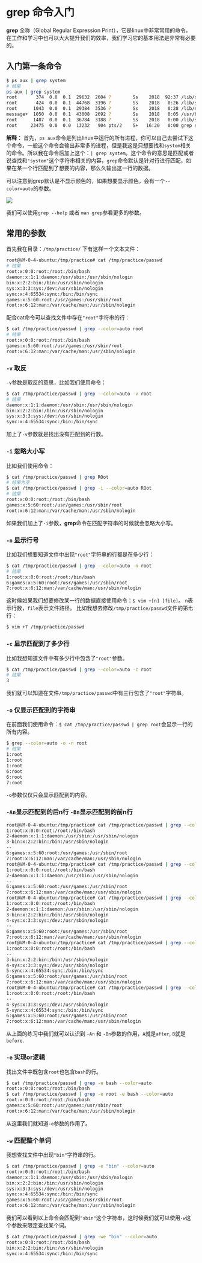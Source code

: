 # grep 命令入门

**grep** 全称（Global Regular Expression Print），它是linux中非常常用的命令，在工作和学习中也可以大大提升我们的效率，我们学习它的基本用法是非常有必要的。

## 入门第一条命令

```zsh
$ ps aux | grep system
# 结果
ps aux | grep system
root       374  0.0  0.1  29632  2604 ?        Ss    2018  92:37 /lib/systemd/systemd-journald
root       424  0.0  0.1  44768  3196 ?        Ss    2018   0:26 /lib/systemd/systemd-udevd
root      1043  0.0  0.1  29384  3536 ?        Ss    2018   0:28 /lib/systemd/systemd-logind
message+  1050  0.0  0.1  43008  2692 ?        Ss    2018   0:05 /usr/bin/dbus-daemon --system --address=systemd: --nofork --nopidfile --systemd-activation
root      1487  0.0  0.1  36784  3188 ?        Ss    2018   0:00 /lib/systemd/systemd --user
root     23475  0.0  0.0  13232   904 pts/2    S+   16:20   0:00 grep system
```

**解释：**
首先，`ps aux`命令是列出linux中运行的所有进程，你可以自己去尝试下这个命令，一般这个命令会输出非常多的进程，但是我这是只想要找和`system`相关的命令。所以我在命令后加上这个：`| grep system`。这个命令的意思是匹配或者说查找和`"system"`这个字符串相关的内容，`grep`命令默认是针对行进行匹配，如果在某一个行匹配到了想要的内容，那么久输出这一行的数据。

可以注意到grep默认是不显示颜色的，如果想要显示颜色，会有一个`--color=auto`的参数。

![](https://tva1.sinaimg.cn/large/006tNbRwly1gasq4fot7bj314806swpn.jpg)

我们可以使用`grep --help` 或者 `man grep`参看更多的参数。

## 常用的参数

首先我在目录：`/tmp/practice/` 下有这样一个文本文件：

```zsh
root@VM-0-4-ubuntu:/tmp/practice# cat /tmp/practice/passwd
# 结果
root:x:0:0:root:/root:/bin/bash
daemon:x:1:1:daemon:/usr/sbin:/usr/sbin/nologin
bin:x:2:2:bin:/bin:/usr/sbin/nologin
sys:x:3:3:sys:/dev:/usr/sbin/nologin
sync:x:4:65534:sync:/bin:/bin/sync
games:x:5:60:root:/usr/games:/usr/sbin/root
root:x:6:12:man:/var/cache/man:/usr/sbin/nologin
```

配合cat命令可以查找文件中存在`"root"`字符串的行：

```zsh
$ cat /tmp/practice/passwd | grep --color=auto root
# 结果
root:x:0:0:root:/root:/bin/bash
games:x:5:60:root:/usr/games:/usr/sbin/root
root:x:6:12:man:/var/cache/man:/usr/sbin/nologin
```

### `-v` 取反

`-v`参数是取反的意思，比如我们使用命令：

```zsh
$ cat /tmp/practice/passwd | grep --color=auto -v root
# 结果
daemon:x:1:1:daemon:/usr/sbin:/usr/sbin/nologin
bin:x:2:2:bin:/bin:/usr/sbin/nologin
sys:x:3:3:sys:/dev:/usr/sbin/nologin
sync:x:4:65534:sync:/bin:/bin/sync
```

加上了`-v`参数就是找出没有匹配到的行数。

### `-i` 忽略大小写

比如我们使用命令：

```zsh
$ cat /tmp/practice/passwd | grep ROot
# 结果为空
$ cat /tmp/practice/passwd | grep -i --color=auto ROot
# 结果
root:x:0:0:root:/root:/bin/bash
games:x:5:60:root:/usr/games:/usr/sbin/root
root:x:6:12:man:/var/cache/man:/usr/sbin/nologin
```

如果我们加上了`-i`参数，**grep**命令在匹配字符串的时候就会忽略大小写。

### `-n` 显示行号

比如我们想要知道文件中出现`"root"`字符串的行都是在多少行：

```zsh
$ cat /tmp/practice/passwd | grep --color=auto -n root
# 结果
1:root:x:0:0:root:/root:/bin/bash
6:games:x:5:60:root:/usr/games:/usr/sbin/root
7:root:x:6:12:man:/var/cache/man:/usr/sbin/nologin
```

这时候如果我们想要修改某一行的数据直接使用命令：`$ vim +[n] [file]`。 `n`表示行数，`file`表示文件路径。
比如我想去修改`/tmp/practice/passwd`文件的第七行：

```zsh
$ vim +7 /tmp/practice/passwd
```

### `-c` 显示匹配到了多少行

比如我想知道文件中有多少行中包含了`"root"`参数。

```zsh
$ cat /tmp/practice/passwd | grep --color=auto -c root
# 结果
3
```

我们就可以知道在文件`/tmp/practice/passwd`中有三行包含了`"root"`字符串。

### `-o` 仅显示匹配到的字符串

在前面我们使用命令：`$ cat /tmp/practice/passwd | grep root`会显示一行的所有内容。

```zsh
$ grep --color=auto -o -n root
# 结果
1:root
1:root
1:root
6:root
6:root
7:root
```

`-o`参数仅仅只会显示匹配到的内容。

### `-An`显示匹配到的后n行 `-Bn`显示匹配到的前n行

```zsh
root@VM-0-4-ubuntu:/tmp/practice# cat /tmp/practice/passwd | grep --color=auto -A2 -n root
1:root:x:0:0:root:/root:/bin/bash
2-daemon:x:1:1:daemon:/usr/sbin:/usr/sbin/nologin
3-bin:x:2:2:bin:/bin:/usr/sbin/nologin
--
6:games:x:5:60:root:/usr/games:/usr/sbin/root
7:root:x:6:12:man:/var/cache/man:/usr/sbin/nologin
root@VM-0-4-ubuntu:/tmp/practice# cat /tmp/practice/passwd | grep --color=auto -A1 -n root
1:root:x:0:0:root:/root:/bin/bash
2-daemon:x:1:1:daemon:/usr/sbin:/usr/sbin/nologin
--
6:games:x:5:60:root:/usr/games:/usr/sbin/root
7:root:x:6:12:man:/var/cache/man:/usr/sbin/nologin
root@VM-0-4-ubuntu:/tmp/practice# cat /tmp/practice/passwd | grep --color=auto -A3 -n root
1:root:x:0:0:root:/root:/bin/bash
2-daemon:x:1:1:daemon:/usr/sbin:/usr/sbin/nologin
3-bin:x:2:2:bin:/bin:/usr/sbin/nologin
4-sys:x:3:3:sys:/dev:/usr/sbin/nologin
--
6:games:x:5:60:root:/usr/games:/usr/sbin/root
7:root:x:6:12:man:/var/cache/man:/usr/sbin/nologin
root@VM-0-4-ubuntu:/tmp/practice# cat /tmp/practice/passwd | grep --color=auto -B3 -n root
1:root:x:0:0:root:/root:/bin/bash
--
3-bin:x:2:2:bin:/bin:/usr/sbin/nologin
4-sys:x:3:3:sys:/dev:/usr/sbin/nologin
5-sync:x:4:65534:sync:/bin:/bin/sync
6:games:x:5:60:root:/usr/games:/usr/sbin/root
7:root:x:6:12:man:/var/cache/man:/usr/sbin/nologin
root@VM-0-4-ubuntu:/tmp/practice# cat /tmp/practice/passwd | grep --color=auto -B2 -n root
1:root:x:0:0:root:/root:/bin/bash
--
4-sys:x:3:3:sys:/dev:/usr/sbin/nologin
5-sync:x:4:65534:sync:/bin:/bin/sync
6:games:x:5:60:root:/usr/games:/usr/sbin/root
7:root:x:6:12:man:/var/cache/man:/usr/sbin/nologin
```

从上面的练习中我们就可以认识到 `-An` 和 `-Bn`参数的作用，`A`就是`after`, `B`就是`before`.

### `-e` 实现or逻辑

找出文件中既包含`root`也包含`bash`的行。

```zsh
$ cat /tmp/practice/passwd | grep -e bash --color=auto
root:x:0:0:root:/root:/bin/bash
$ cat /tmp/practice/passwd | grep -e root -e bash --color=auto
root:x:0:0:root:/root:/bin/bash
games:x:5:60:root:/usr/games:/usr/sbin/root
root:x:6:12:man:/var/cache/man:/usr/sbin/nologin
```

从这里我们就知道`-e`参数的作用了。


### `-w` 匹配整个单词

我想查找文件中出现`"bin"`字符串的行。

```zsh
$ cat /tmp/practice/passwd | grep -e "bin" --color=auto
root:x:0:0:root:/root:/bin/bash
daemon:x:1:1:daemon:/usr/sbin:/usr/sbin/nologin
bin:x:2:2:bin:/bin:/usr/sbin/nologin
sys:x:3:3:sys:/dev:/usr/sbin/nologin
sync:x:4:65534:sync:/bin:/bin/sync
games:x:5:60:root:/usr/games:/usr/sbin/root
root:x:6:12:man:/var/cache/man:/usr/sbin/nologin
```

我们可以看到以上命令会匹配到`"sbin"`这个字符串，这时候我们就可以使用`-w`这个参数来限定查找某个词。

```zsh
$ cat /tmp/practice/passwd | grep -we "bin" --color=auto
root:x:0:0:root:/root:/bin/bash
bin:x:2:2:bin:/bin:/usr/sbin/nologin
sync:x:4:65534:sync:/bin:/bin/sync
```